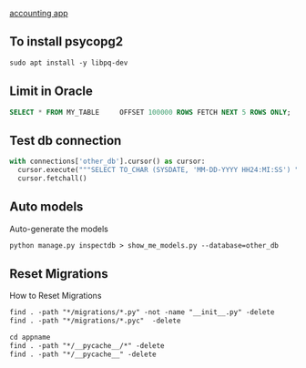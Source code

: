 [accounting app](https://django-hordak.readthedocs.io/en/stable/accounting-for-developers.html)


## To install psycopg2
```txt
sudo apt install -y libpq-dev
```


## Limit in Oracle
```sql
SELECT * FROM MY_TABLE     OFFSET 100000 ROWS FETCH NEXT 5 ROWS ONLY;
```



## Test db connection
```py
with connections['other_db'].cursor() as cursor:
  cursor.execute("""SELECT TO_CHAR (SYSDATE, 'MM-DD-YYYY HH24:MI:SS') "NOW" FROM DUAL;""")
  cursor.fetchall()
```



## Auto models
Auto-generate the models 
```txt
python manage.py inspectdb > show_me_models.py --database=other_db
```



## Reset Migrations
How to Reset Migrations
```txt
find . -path "*/migrations/*.py" -not -name "__init__.py" -delete
find . -path "*/migrations/*.pyc"  -delete

cd appname
find . -path "*/__pycache__/*" -delete
find . -path "*/__pycache__" -delete
```

